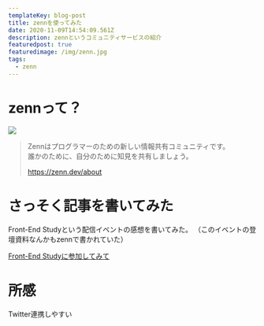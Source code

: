 ```yaml
---
templateKey: blog-post
title: zennを使ってみた
date: 2020-11-09T14:54:09.561Z
description: zennというコミュニティサービスの紹介
featuredpost: true
featuredimage: /img/zenn.jpg
tags:
  - zenn
---
```

# zennって？



![](/img/screenshot-zenn.dev-2020.11.09-23_55_06.png)

> Zennはプログラマーのための新しい情報共有コミュニティです。\
> 誰かのために、自分のために知見を共有しましょう。
>
> <https://zenn.dev/about>



# さっそく記事を書いてみた

Front-End Studyという配信イベントの感想を書いてみた。
（このイベントの登壇資料なんかもzennで書かれていた）

[Front-End Studyに参加してみて](https://zenn.dev/fk2000/articles/cb81315b8e64fac165d6)



# 所感

Twitter連携しやすい